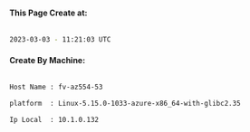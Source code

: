 
   
#### This Page Create at:

```bash

2023-03-03 - 11:21:03 UTC

```

#### Create By Machine:

```bash

Host Name : fv-az554-53

platform  : Linux-5.15.0-1033-azure-x86_64-with-glibc2.35

Ip Local  : 10.1.0.132

```

